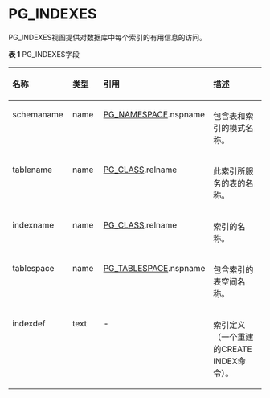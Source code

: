 # PG\_INDEXES<a name="ZH-CN_TOPIC_0289900118"></a>

PG\_INDEXES视图提供对数据库中每个索引的有用信息的访问。

**表 1**  PG\_INDEXES字段

<a name="zh-cn_topic_0283136863_zh-cn_topic_0237122420_zh-cn_topic_0059778184_tcfa108bac7b64a8cb3f05adfc9d9883b"></a>
<table><thead align="left"><tr id="zh-cn_topic_0283136863_zh-cn_topic_0237122420_zh-cn_topic_0059778184_r6aff571b6d2d4072aebf02e6b66d6465"><th class="cellrowborder" valign="top" width="24.64%" id="mcps1.2.5.1.1"><p id="zh-cn_topic_0283136863_zh-cn_topic_0237122420_zh-cn_topic_0059778184_a2d4c958170d248edb2383242b0af72f0"><a name="zh-cn_topic_0283136863_zh-cn_topic_0237122420_zh-cn_topic_0059778184_a2d4c958170d248edb2383242b0af72f0"></a><a name="zh-cn_topic_0283136863_zh-cn_topic_0237122420_zh-cn_topic_0059778184_a2d4c958170d248edb2383242b0af72f0"></a>名称</p>
</th>
<th class="cellrowborder" valign="top" width="13.639999999999999%" id="mcps1.2.5.1.2"><p id="zh-cn_topic_0283136863_zh-cn_topic_0237122420_zh-cn_topic_0059778184_a08484e0bf36946aa9364f82d3d7e634c"><a name="zh-cn_topic_0283136863_zh-cn_topic_0237122420_zh-cn_topic_0059778184_a08484e0bf36946aa9364f82d3d7e634c"></a><a name="zh-cn_topic_0283136863_zh-cn_topic_0237122420_zh-cn_topic_0059778184_a08484e0bf36946aa9364f82d3d7e634c"></a>类型</p>
</th>
<th class="cellrowborder" valign="top" width="30.86%" id="mcps1.2.5.1.3"><p id="zh-cn_topic_0283136863_zh-cn_topic_0237122420_zh-cn_topic_0059778184_abc5ab2ebe58f4c2bb17974545e86fac0"><a name="zh-cn_topic_0283136863_zh-cn_topic_0237122420_zh-cn_topic_0059778184_abc5ab2ebe58f4c2bb17974545e86fac0"></a><a name="zh-cn_topic_0283136863_zh-cn_topic_0237122420_zh-cn_topic_0059778184_abc5ab2ebe58f4c2bb17974545e86fac0"></a>引用</p>
</th>
<th class="cellrowborder" valign="top" width="30.86%" id="mcps1.2.5.1.4"><p id="zh-cn_topic_0283136863_zh-cn_topic_0237122420_zh-cn_topic_0059778184_a6d2495ffc84543ed8687ddc51dd2d346"><a name="zh-cn_topic_0283136863_zh-cn_topic_0237122420_zh-cn_topic_0059778184_a6d2495ffc84543ed8687ddc51dd2d346"></a><a name="zh-cn_topic_0283136863_zh-cn_topic_0237122420_zh-cn_topic_0059778184_a6d2495ffc84543ed8687ddc51dd2d346"></a>描述</p>
</th>
</tr>
</thead>
<tbody><tr id="zh-cn_topic_0283136863_zh-cn_topic_0237122420_zh-cn_topic_0059778184_rb03900fd3807417885d8842e6a35495b"><td class="cellrowborder" valign="top" width="24.64%" headers="mcps1.2.5.1.1 "><p id="zh-cn_topic_0283136863_zh-cn_topic_0237122420_zh-cn_topic_0059778184_a0f0f6e9687164456a972f0fc0e9048b3"><a name="zh-cn_topic_0283136863_zh-cn_topic_0237122420_zh-cn_topic_0059778184_a0f0f6e9687164456a972f0fc0e9048b3"></a><a name="zh-cn_topic_0283136863_zh-cn_topic_0237122420_zh-cn_topic_0059778184_a0f0f6e9687164456a972f0fc0e9048b3"></a>schemaname</p>
</td>
<td class="cellrowborder" valign="top" width="13.639999999999999%" headers="mcps1.2.5.1.2 "><p id="zh-cn_topic_0283136863_zh-cn_topic_0237122420_zh-cn_topic_0059778184_ac81f516a24b7487bb6fb256b60047795"><a name="zh-cn_topic_0283136863_zh-cn_topic_0237122420_zh-cn_topic_0059778184_ac81f516a24b7487bb6fb256b60047795"></a><a name="zh-cn_topic_0283136863_zh-cn_topic_0237122420_zh-cn_topic_0059778184_ac81f516a24b7487bb6fb256b60047795"></a>name</p>
</td>
<td class="cellrowborder" valign="top" width="30.86%" headers="mcps1.2.5.1.3 "><p id="zh-cn_topic_0283136863_zh-cn_topic_0237122420_zh-cn_topic_0059778184_adfbd16f7ce72493dbd03bb18f9e94fd1"><a name="zh-cn_topic_0283136863_zh-cn_topic_0237122420_zh-cn_topic_0059778184_adfbd16f7ce72493dbd03bb18f9e94fd1"></a><a name="zh-cn_topic_0283136863_zh-cn_topic_0237122420_zh-cn_topic_0059778184_adfbd16f7ce72493dbd03bb18f9e94fd1"></a><a href="PG_NAMESPACE.md">PG_NAMESPACE</a>.nspname</p>
</td>
<td class="cellrowborder" valign="top" width="30.86%" headers="mcps1.2.5.1.4 "><p id="zh-cn_topic_0283136863_zh-cn_topic_0237122420_zh-cn_topic_0059778184_a07ce1670b9c3480d8daa24cf240796b0"><a name="zh-cn_topic_0283136863_zh-cn_topic_0237122420_zh-cn_topic_0059778184_a07ce1670b9c3480d8daa24cf240796b0"></a><a name="zh-cn_topic_0283136863_zh-cn_topic_0237122420_zh-cn_topic_0059778184_a07ce1670b9c3480d8daa24cf240796b0"></a>包含表和索引的模式名称。</p>
</td>
</tr>
<tr id="zh-cn_topic_0283136863_zh-cn_topic_0237122420_zh-cn_topic_0059778184_r8391fe34e9cd41c390d82f1be6e15f9d"><td class="cellrowborder" valign="top" width="24.64%" headers="mcps1.2.5.1.1 "><p id="zh-cn_topic_0283136863_zh-cn_topic_0237122420_zh-cn_topic_0059778184_abdc2027cef514b8484cf3e31867bbdfd"><a name="zh-cn_topic_0283136863_zh-cn_topic_0237122420_zh-cn_topic_0059778184_abdc2027cef514b8484cf3e31867bbdfd"></a><a name="zh-cn_topic_0283136863_zh-cn_topic_0237122420_zh-cn_topic_0059778184_abdc2027cef514b8484cf3e31867bbdfd"></a>tablename</p>
</td>
<td class="cellrowborder" valign="top" width="13.639999999999999%" headers="mcps1.2.5.1.2 "><p id="zh-cn_topic_0283136863_zh-cn_topic_0237122420_zh-cn_topic_0059778184_a8f93e03e8fd4407d84de31212f8e25ca"><a name="zh-cn_topic_0283136863_zh-cn_topic_0237122420_zh-cn_topic_0059778184_a8f93e03e8fd4407d84de31212f8e25ca"></a><a name="zh-cn_topic_0283136863_zh-cn_topic_0237122420_zh-cn_topic_0059778184_a8f93e03e8fd4407d84de31212f8e25ca"></a>name</p>
</td>
<td class="cellrowborder" valign="top" width="30.86%" headers="mcps1.2.5.1.3 "><p id="zh-cn_topic_0283136863_zh-cn_topic_0237122420_zh-cn_topic_0059778184_a1ca058c834fa4d19b6ccb545aa95b8d7"><a name="zh-cn_topic_0283136863_zh-cn_topic_0237122420_zh-cn_topic_0059778184_a1ca058c834fa4d19b6ccb545aa95b8d7"></a><a name="zh-cn_topic_0283136863_zh-cn_topic_0237122420_zh-cn_topic_0059778184_a1ca058c834fa4d19b6ccb545aa95b8d7"></a><a href="PG_CLASS.md">PG_CLASS</a>.relname</p>
</td>
<td class="cellrowborder" valign="top" width="30.86%" headers="mcps1.2.5.1.4 "><p id="zh-cn_topic_0283136863_zh-cn_topic_0237122420_zh-cn_topic_0059778184_acef273ceab6e4c80afd4650850b32697"><a name="zh-cn_topic_0283136863_zh-cn_topic_0237122420_zh-cn_topic_0059778184_acef273ceab6e4c80afd4650850b32697"></a><a name="zh-cn_topic_0283136863_zh-cn_topic_0237122420_zh-cn_topic_0059778184_acef273ceab6e4c80afd4650850b32697"></a>此索引所服务的表的名称。</p>
</td>
</tr>
<tr id="zh-cn_topic_0283136863_zh-cn_topic_0237122420_zh-cn_topic_0059778184_r16ddbabdbc01452da209f9a71d573420"><td class="cellrowborder" valign="top" width="24.64%" headers="mcps1.2.5.1.1 "><p id="zh-cn_topic_0283136863_zh-cn_topic_0237122420_zh-cn_topic_0059778184_afcfdee992dda44f4905c33922a1ee703"><a name="zh-cn_topic_0283136863_zh-cn_topic_0237122420_zh-cn_topic_0059778184_afcfdee992dda44f4905c33922a1ee703"></a><a name="zh-cn_topic_0283136863_zh-cn_topic_0237122420_zh-cn_topic_0059778184_afcfdee992dda44f4905c33922a1ee703"></a>indexname</p>
</td>
<td class="cellrowborder" valign="top" width="13.639999999999999%" headers="mcps1.2.5.1.2 "><p id="zh-cn_topic_0283136863_zh-cn_topic_0237122420_zh-cn_topic_0059778184_a09d752c38105425da1686414baf9c47a"><a name="zh-cn_topic_0283136863_zh-cn_topic_0237122420_zh-cn_topic_0059778184_a09d752c38105425da1686414baf9c47a"></a><a name="zh-cn_topic_0283136863_zh-cn_topic_0237122420_zh-cn_topic_0059778184_a09d752c38105425da1686414baf9c47a"></a>name</p>
</td>
<td class="cellrowborder" valign="top" width="30.86%" headers="mcps1.2.5.1.3 "><p id="zh-cn_topic_0283136863_zh-cn_topic_0237122420_zh-cn_topic_0059778184_ab1c7b5802b70434e8400662ea2a3aa1d"><a name="zh-cn_topic_0283136863_zh-cn_topic_0237122420_zh-cn_topic_0059778184_ab1c7b5802b70434e8400662ea2a3aa1d"></a><a name="zh-cn_topic_0283136863_zh-cn_topic_0237122420_zh-cn_topic_0059778184_ab1c7b5802b70434e8400662ea2a3aa1d"></a><a href="PG_CLASS.md">PG_CLASS</a>.relname</p>
</td>
<td class="cellrowborder" valign="top" width="30.86%" headers="mcps1.2.5.1.4 "><p id="zh-cn_topic_0283136863_zh-cn_topic_0237122420_zh-cn_topic_0059778184_af965ee6829924c7c801e2f9a48f1f8e8"><a name="zh-cn_topic_0283136863_zh-cn_topic_0237122420_zh-cn_topic_0059778184_af965ee6829924c7c801e2f9a48f1f8e8"></a><a name="zh-cn_topic_0283136863_zh-cn_topic_0237122420_zh-cn_topic_0059778184_af965ee6829924c7c801e2f9a48f1f8e8"></a>索引的名称。</p>
</td>
</tr>
<tr id="zh-cn_topic_0283136863_zh-cn_topic_0237122420_zh-cn_topic_0059778184_r628f1c11255a421b93dc4adfcb7799f0"><td class="cellrowborder" valign="top" width="24.64%" headers="mcps1.2.5.1.1 "><p id="zh-cn_topic_0283136863_zh-cn_topic_0237122420_zh-cn_topic_0059778184_a0b89eacdb3e94c4dae61d6ff5d1bf5fa"><a name="zh-cn_topic_0283136863_zh-cn_topic_0237122420_zh-cn_topic_0059778184_a0b89eacdb3e94c4dae61d6ff5d1bf5fa"></a><a name="zh-cn_topic_0283136863_zh-cn_topic_0237122420_zh-cn_topic_0059778184_a0b89eacdb3e94c4dae61d6ff5d1bf5fa"></a>tablespace</p>
</td>
<td class="cellrowborder" valign="top" width="13.639999999999999%" headers="mcps1.2.5.1.2 "><p id="zh-cn_topic_0283136863_zh-cn_topic_0237122420_zh-cn_topic_0059778184_a9ede87426c9a4ca0b8698dc9b6e0cb21"><a name="zh-cn_topic_0283136863_zh-cn_topic_0237122420_zh-cn_topic_0059778184_a9ede87426c9a4ca0b8698dc9b6e0cb21"></a><a name="zh-cn_topic_0283136863_zh-cn_topic_0237122420_zh-cn_topic_0059778184_a9ede87426c9a4ca0b8698dc9b6e0cb21"></a>name</p>
</td>
<td class="cellrowborder" valign="top" width="30.86%" headers="mcps1.2.5.1.3 "><p id="zh-cn_topic_0283136863_zh-cn_topic_0237122420_zh-cn_topic_0059778184_aedac7493048e4e60a80c9722eeb6f683"><a name="zh-cn_topic_0283136863_zh-cn_topic_0237122420_zh-cn_topic_0059778184_aedac7493048e4e60a80c9722eeb6f683"></a><a name="zh-cn_topic_0283136863_zh-cn_topic_0237122420_zh-cn_topic_0059778184_aedac7493048e4e60a80c9722eeb6f683"></a><a href="PG_TABLESPACE.md">PG_TABLESPACE</a>.nspname</p>
</td>
<td class="cellrowborder" valign="top" width="30.86%" headers="mcps1.2.5.1.4 "><p id="zh-cn_topic_0283136863_zh-cn_topic_0237122420_zh-cn_topic_0059778184_aa731931673514e0083291e9cc3645ee8"><a name="zh-cn_topic_0283136863_zh-cn_topic_0237122420_zh-cn_topic_0059778184_aa731931673514e0083291e9cc3645ee8"></a><a name="zh-cn_topic_0283136863_zh-cn_topic_0237122420_zh-cn_topic_0059778184_aa731931673514e0083291e9cc3645ee8"></a>包含索引的表空间名称。</p>
</td>
</tr>
<tr id="zh-cn_topic_0283136863_zh-cn_topic_0237122420_zh-cn_topic_0059778184_r1615b816cc4349e7ab56ab28aafea4da"><td class="cellrowborder" valign="top" width="24.64%" headers="mcps1.2.5.1.1 "><p id="zh-cn_topic_0283136863_zh-cn_topic_0237122420_zh-cn_topic_0059778184_aac0466023f8a45cfad9995e2cbaeeecc"><a name="zh-cn_topic_0283136863_zh-cn_topic_0237122420_zh-cn_topic_0059778184_aac0466023f8a45cfad9995e2cbaeeecc"></a><a name="zh-cn_topic_0283136863_zh-cn_topic_0237122420_zh-cn_topic_0059778184_aac0466023f8a45cfad9995e2cbaeeecc"></a>indexdef</p>
</td>
<td class="cellrowborder" valign="top" width="13.639999999999999%" headers="mcps1.2.5.1.2 "><p id="zh-cn_topic_0283136863_zh-cn_topic_0237122420_zh-cn_topic_0059778184_acd5b79cb65a545f68be6fa4854bbe21b"><a name="zh-cn_topic_0283136863_zh-cn_topic_0237122420_zh-cn_topic_0059778184_acd5b79cb65a545f68be6fa4854bbe21b"></a><a name="zh-cn_topic_0283136863_zh-cn_topic_0237122420_zh-cn_topic_0059778184_acd5b79cb65a545f68be6fa4854bbe21b"></a>text</p>
</td>
<td class="cellrowborder" valign="top" width="30.86%" headers="mcps1.2.5.1.3 "><p id="zh-cn_topic_0283136863_zh-cn_topic_0237122420_zh-cn_topic_0059778184_a8237a4417d0845238e94d692f192a6e4"><a name="zh-cn_topic_0283136863_zh-cn_topic_0237122420_zh-cn_topic_0059778184_a8237a4417d0845238e94d692f192a6e4"></a><a name="zh-cn_topic_0283136863_zh-cn_topic_0237122420_zh-cn_topic_0059778184_a8237a4417d0845238e94d692f192a6e4"></a>-</p>
</td>
<td class="cellrowborder" valign="top" width="30.86%" headers="mcps1.2.5.1.4 "><p id="zh-cn_topic_0283136863_zh-cn_topic_0237122420_zh-cn_topic_0059778184_a5447c926c1464514ba0e072065b0d852"><a name="zh-cn_topic_0283136863_zh-cn_topic_0237122420_zh-cn_topic_0059778184_a5447c926c1464514ba0e072065b0d852"></a><a name="zh-cn_topic_0283136863_zh-cn_topic_0237122420_zh-cn_topic_0059778184_a5447c926c1464514ba0e072065b0d852"></a>索引定义（一个重建的CREATE INDEX命令）。</p>
</td>
</tr>
</tbody>
</table>


